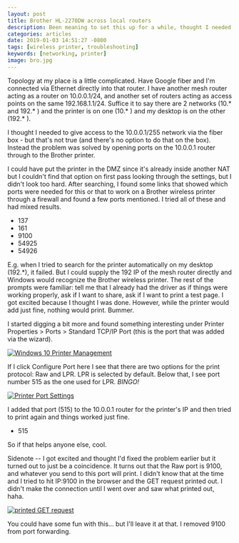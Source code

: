 ```yaml
---
layout: post
title: Brother HL-2270DW across local routers
description: Been meaning to set this up for a while, thought I needed access to the fiber box.
categories: articles
date: 2019-01-03 14:51:27 -0800
tags: [wireless printer, troubleshooting]
keywords: [networking, printer]
image: bro.jpg
---
```


Topology at my place is a little complicated. Have Google fiber and I'm connected via Ethernet directly into that router. I have another mesh router acting as a router on 10.0.0.1/24, and another set of routers acting as access points on the same 192.168.1.1/24. Suffice it to say there are 2 networks (10.* and 192.* ) and the printer is on one (10.* ) and my desktop is on the other (192.* ).

I thought I needed to give access to the 10.0.0.1/255 network via the fiber box - but that's not true (and there's no option to do that on the box). Instead the problem was solved by opening ports on the 10.0.0.1 router through to the Brother printer.

I could have put the printer in the DMZ since it's already inside another NAT but I couldn't find that option on first pass looking through the settings, but I didn't look too hard. After searching, I found some links that showed which ports were needed for this or that to work on a Brother wireless printer through a firewall and found a few ports mentioned. I tried all of these and had mixed results.

* 137
* 161
* 9100
* 54925
* 54926

E.g. when I tried to search for the printer automatically on my desktop (192.*), it failed. But I could supply the 192 IP of the mesh router directly and Windows would recognize the Brother wireless printer. The rest of the prompts were familiar:  tell me that I already had the driver as if things were working properly, ask if I want to share, ask if I want to print a test page. I got excited because I thought I was done. However, while the printer would add just fine,  nothing would print. Bummer.

I started digging a bit more and found something interesting under Printer Properties > Ports > Standard TCP/IP Port (this is the port that was added via the wizard).

[![Windows 10 Printer Management]({{site.root}}/assets/img/190103-brother-manage.png)]()

If I click Configure Port here I see that there are two options for the print protocol:  Raw and LPR. LPR is selected by default. Below that, I see port number 515 as the one used for LPR.  *BINGO!*

[![Printer Port Settings]({{site.root}}/assets/img/190103-brother.png)]()

I added that port (515) to the 10.0.0.1 router for the printer's IP and then tried to print again and things worked just fine.

* 515

So if that helps anyone else, cool.

Sidenote -- I got excited and thought I'd fixed the problem earlier but it turned out to just be a coincidence. It turns out that the Raw port is 9100, and whatever you send to this port will print. I didn't know that at the time and I tried to hit IP:9100 in the browser and the GET request printed out. I didn't make the connection until I went over and saw what printed out, haha.

[![printed GET request]({{site.root}}/assets/img/190103-lol.jpg)]()

You could have some fun with this... but I'll leave it at that. I removed 9100 from port forwarding.
